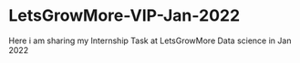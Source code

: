 # LetsGrowMore-VIP-Jan-2022
Here i am sharing my Internship Task at LetsGrowMore Data science in Jan 2022
